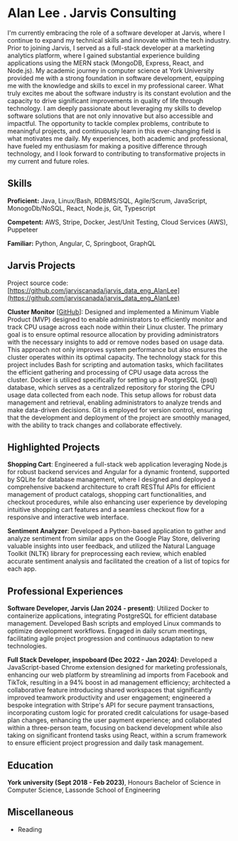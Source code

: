 # Alan Lee . Jarvis Consulting

I'm currently embracing the role of a software developer at Jarvis, where I continue to expand my technical skills and innovate within the tech industry. Prior to joining Jarvis, I served as a full-stack developer at a marketing analytics platform, where I gained substantial experience building applications using the MERN stack (MongoDB, Express, React, and Node.js). My academic journey in computer science at York University provided me with a strong foundation in software development, equipping me with the knowledge and skills to excel in my professional career.
What truly excites me about the software industry is its constant evolution and the capacity to drive significant improvements in quality of life through technology. I am deeply passionate about leveraging my skills to develop software solutions that are not only innovative but also accessible and impactful. The opportunity to tackle complex problems, contribute to meaningful projects, and continuously learn in this ever-changing field is what motivates me daily. My experiences, both academic and professional, have fueled my enthusiasm for making a positive difference through technology, and I look forward to contributing to transformative projects in my current and future roles.

## Skills

**Proficient:** Java, Linux/Bash, RDBMS/SQL, Agile/Scrum, JavaScript, MonogoDb/NoSQL, React, Node.js, Git, Typescript

**Competent:** AWS, Stripe, Docker, Jest/Unit Testing, Cloud Services (AWS), Puppeteer

**Familiar:** Python, Angular, C, Springboot, GraphQL

## Jarvis Projects

Project source code: [https://github.com/jarviscanada/jarvis_data_eng_AlanLee](https://github.com/jarviscanada/jarvis_data_eng_AlanLee)


**Cluster Monitor** [[GitHub](https://github.com/jarviscanada/jarvis_data_eng_AlanLee/tree/master/linux_sql)]: Designed and implemented a Minimum Viable Product (MVP) designed to enable administrators to efficiently monitor and track CPU usage across each node within their Linux cluster. The primary goal is to ensure optimal resource allocation by providing administrators with the necessary insights to add or remove nodes based on usage data. This approach not only improves system performance but also ensures the cluster operates within its optimal capacity. The technology stack for this project includes Bash for scripting and automation tasks, which facilitates the efficient gathering and processing of CPU usage data across the cluster. Docker is utilized specifically for setting up a PostgreSQL (psql) database, which serves as a centralized repository for storing the CPU usage data collected from each node. This setup allows for robust data management and retrieval, enabling administrators to analyze trends and make data-driven decisions. Git is employed for version control, ensuring that the development and deployment of the project are smoothly managed, with the ability to track changes and collaborate effectively.


## Highlighted Projects
**Shopping Cart**: Engineered a full-stack web application leveraging Node.js for robust backend services and Angular for a dynamic frontend, supported by SQLite for database management, where I designed and deployed a comprehensive backend architecture to craft RESTful APIs for efficient management of product catalogs, shopping cart functionalities, and checkout procedures, while also enhancing user experience by developing intuitive shopping cart features and a seamless checkout flow for a responsive and interactive web interface.

**Sentiment Analyzer**: Developed a Python-based application to gather and analyze sentiment from similar apps on the Google Play Store, delivering valuable insights into user feedback, and utilized the Natural Language Toolkit (NLTK) library for preprocessing each review, which enabled accurate sentiment analysis and facilitated the creation of a list of topics for each app.


## Professional Experiences

**Software Developer, Jarvis (Jan 2024 - present)**: Utilized Docker to containerize applications, integrating PostgreSQL for efficient database management. Developed Bash scripts and employed Linux commands to optimize development workflows. Engaged in daily scrum meetings, facilitating agile project progression and continuous adaptation to new technologies.

**Full Stack Developer, inspoboard (Dec 2022 - Jan 2024)**: Developed a JavaScript-based Chrome extension designed for marketing professionals, enhancing our web platform by streamlining ad imports from Facebook and TikTok, resulting in a 94% boost in ad management efficiency; architected a collaborative feature introducing shared workspaces that significantly improved teamwork productivity and user engagement; engineered a bespoke integration with Stripe's API for secure payment transactions, incorporating custom logic for prorated credit calculations for usage-based plan changes, enhancing the user payment experience; and collaborated within a three-person team, focusing on backend development while also taking on significant frontend tasks using React, within a scrum framework to ensure efficient project progression and daily task management.


## Education
**York university (Sept 2018 - Feb 2023)**, Honours Bachelor of Science in Computer Science, Lassonde School of Engineering


## Miscellaneous
- Reading